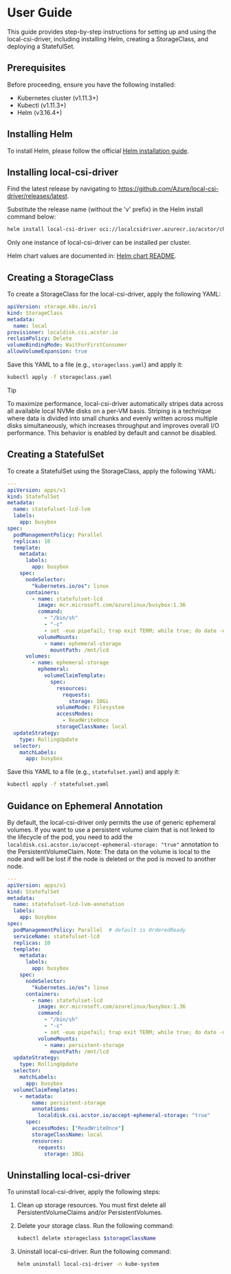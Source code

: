 # User Guide

This guide provides step-by-step instructions for setting up and using the
local-csi-driver, including installing Helm, creating a StorageClass, and
deploying a StatefulSet.

## Prerequisites

Before proceeding, ensure you have the following installed:

- Kubernetes cluster (v1.11.3+)
- Kubectl (v1.11.3+)
- Helm (v3.16.4+)

## Installing Helm

To install Helm, please follow the official [Helm installation guide](https://helm.sh/docs/intro/install/).

## Installing local-csi-driver

Find the latest release by navigating to
<https://github.com/Azure/local-csi-driver/releases/latest>.

Substitute the release name (without the 'v' prefix) in the Helm install command
below:

   ```sh
   helm install local-csi-driver oci://localcsidriver.azurecr.io/acstor/charts/local-csi-driver --version <release> --namespace kube-system
   ```

Only one instance of local-csi-driver can be installed per cluster.

Helm chart values are documented in: [Helm chart
README](../charts/latest/README.md).

## Creating a StorageClass

To create a StorageClass for the local-csi-driver, apply the following YAML:

```yaml
apiVersion: storage.k8s.io/v1
kind: StorageClass
metadata:
  name: local
provisioner: localdisk.csi.acstor.io
reclaimPolicy: Delete
volumeBindingMode: WaitForFirstConsumer
allowVolumeExpansion: true
```

Save this YAML to a file (e.g., `storageclass.yaml`) and apply it:

```sh
kubectl apply -f storageclass.yaml
```

> [!TIP]
> To maximize performance, local-csi-driver automatically stripes data
> across all available local NVMe disks on a per-VM basis. Striping is a
> technique where data is divided into small chunks and evenly written across
> multiple disks simultaneously, which increases throughput and improves overall
> I/O performance. This behavior is enabled by default and cannot be disabled.

## Creating a StatefulSet

To create a StatefulSet using the StorageClass, apply the following YAML:

```yaml
---
apiVersion: apps/v1
kind: StatefulSet
metadata:
  name: statefulset-lcd-lvm
  labels:
    app: busybox
spec:
  podManagementPolicy: Parallel
  replicas: 10
  template:
    metadata:
      labels:
        app: busybox
    spec:
      nodeSelector:
        "kubernetes.io/os": linux
      containers:
        - name: statefulset-lcd
          image: mcr.microsoft.com/azurelinux/busybox:1.36
          command:
            - "/bin/sh"
            - "-c"
            - set -euo pipefail; trap exit TERM; while true; do date -u +"%Y-%m-%dT%H:%M:%SZ" | tee -a /mnt/lcd/outfile; sleep 1; done
          volumeMounts:
            - name: ephemeral-storage
              mountPath: /mnt/lcd
      volumes:
        - name: ephemeral-storage
          ephemeral:
            volumeClaimTemplate:
              spec:
                resources:
                  requests:
                    storage: 10Gi
                volumeMode: Filesystem
                accessModes:
                  - ReadWriteOnce
                storageClassName: local
  updateStrategy:
    type: RollingUpdate
  selector:
    matchLabels:
      app: busybox
```

Save this YAML to a file (e.g., `statefulset.yaml`) and apply it:

```sh
kubectl apply -f statefulset.yaml
```

## Guidance on Ephemeral Annotation

By default, the local-csi-driver only permits the use of generic ephemeral
volumes. If you want to use a persistent volume claim that is not linked to the
lifecycle of the pod, you need to add the
`localdisk.csi.acstor.io/accept-ephemeral-storage: "true"` annotation to the
PersistentVolumeClaim. Note: The data on the volume is local to the node and
will be lost if the node is deleted or the pod is moved to another node.

```yaml
---
apiVersion: apps/v1
kind: StatefulSet
metadata:
  name: statefulset-lcd-lvm-annotation
  labels:
    app: busybox
spec:
  podManagementPolicy: Parallel  # default is OrderedReady
  serviceName: statefulset-lcd
  replicas: 10
  template:
    metadata:
      labels:
        app: busybox
    spec:
      nodeSelector:
        "kubernetes.io/os": linux
      containers:
        - name: statefulset-lcd
          image: mcr.microsoft.com/azurelinux/busybox:1.36
          command:
            - "/bin/sh"
            - "-c"
            - set -euo pipefail; trap exit TERM; while true; do date -u +"%Y-%m-%dT%H:%M:%SZ" >> /mnt/lcd/outfile; sleep 1; done
          volumeMounts:
            - name: persistent-storage
              mountPath: /mnt/lcd
  updateStrategy:
    type: RollingUpdate
  selector:
    matchLabels:
      app: busybox
  volumeClaimTemplates:
    - metadata:
        name: persistent-storage
        annotations:
          localdisk.csi.acstor.io/accept-ephemeral-storage: "true"
      spec:
        accessModes: ["ReadWriteOnce"]
        storageClassName: local
        resources:
          requests:
            storage: 10Gi
```

## Uninstalling local-csi-driver

To uninstall local-csi-driver, apply the following steps:

1. Clean up storage resources. You must first delete all PersistentVolumeClaims and/or PersistentVolumes.

2. Delete your storage class. Run the following command:
   
   ```sh
   kubectl delete storageclass $storageClassName
   ```

4. Uninstall local-csi-driver. Run the following command:

   ```sh
   helm uninstall local-csi-driver -n kube-system
   ```
